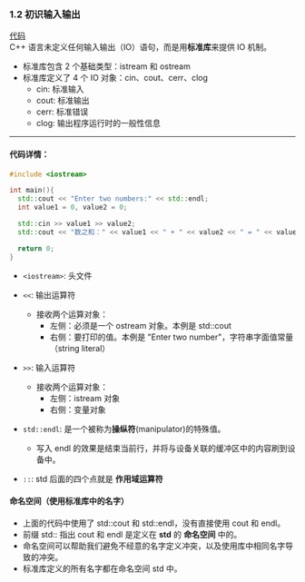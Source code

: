 ### 1.2 初识输入输出
[代码](../../chapter_1/section_2/main_2.cpp)   
C++ 语言未定义任何输入输出（IO）语句，而是用**标准库**来提供 IO 机制。

- 标准库包含 2 个基础类型：istream 和 ostream
- 标准库定义了 4 个 IO 对象：cin、cout、cerr、clog
    - cin: 标准输入
    - cout: 标准输出
    - cerr: 标准错误
    - clog: 输出程序运行时的一般性信息
  
---
#### 代码详情：
```c++
#include <iostream>

int main(){
  std::cout << "Enter two numbers:" << std::endl;
  int value1 = 0, value2 = 0;

  std::cin >> value1 >> value2;
  std::cout << "数之和：" << value1 << " + " << value2 << " = " << value1 + value2 << std::endl;

  return 0;
}
```
- `<iostream>`: 头文件
- `<<`: 输出运算符
  - 接收两个运算对象：
    - 左侧：必须是一个 ostream 对象。本例是 std::cout
    - 右侧：要打印的值。本例是 "Enter two number"，字符串字面值常量（string literal）
  
- `>>`: 输入运算符
  - 接收两个运算对象：
    - 左侧：istream 对象
    - 右侧：变量对象
  
- `std::endl`: 是一个被称为**操纵符**(manipulator)的特殊值。
  - 写入 endl 的效果是结束当前行，并将与设备关联的缓冲区中的内容刷到设备中。
  
- `::`: std 后面的四个点就是 **作用域运算符**
  
####  命名空间（使用标准库中的名字）
  
- 上面的代码中使用了 std::cout 和 std::endl，没有直接使用 cout 和 endl。    
- 前缀 std:: 指出 cout 和 endl 是定义在 **std** 的 **命名空间** 中的。
- 命名空间可以帮助我们避免不经意的名字定义冲突，以及使用库中相同名字导致的冲突。
- 标准库定义的所有名字都在命名空间 std 中。